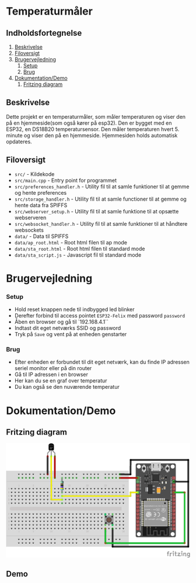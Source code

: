 # Temperaturmåler
## Indholdsfortegnelse
1. [Beskrivelse](#beskrivelse)
2. [Filoversigt](#filoversigt)
3. [Brugervejledning](#brugervejledning)
    1. [Setup](#setup)
    2. [Brug](#brug)
4. [Dokumentation/Demo](#dokumentationdemo)
    1. [Fritzing diagram](#fritzing-diagram)

## Beskrivelse
Dette projekt er en temperaturmåler, som måler temperaturen og viser den på en hjemmeside(som også kører på esp32). Den er bygget med en ESP32, en DS18B20 temperatursensor. Den måler temperaturen hvert 5. minute og viser den på en hjemmeside. Hjemmesiden holds automatisk opdateres.

## Filoversigt
* `src/` - Kildekode
* `src/main.cpp` - Entry point for programmet
* `src/preferences_handler.h` - Utility fil til at samle funktioner til at gemme og hente preferences
* `src/storage_handler.h` - Utility fil til at samle functioner til at gemme og hente data fra SPIFFS
* `src/webserver_setup.h` - Utility fil til at samle funktione til at opsætte webserveren
* `src/websocket_handler.h` - Utility fil til at samle funktioner til at håndtere websockets
* `data/` - Data til SPIFFS
* `data/ap_root.html` - Root html filen til ap mode
* `data/sta_root.html` - Root html filen til standard mode
* `data/sta_script.js` - Javascript fil til standard mode


# Brugervejledning

### Setup
* Hold reset knappen nede til indbygged led blinker
* Derefter forbind til access pointet `ESP32-Felix` med password `password`
* Åben en browser og gå til `192.168.4.1``
* Indtast dit eget netværks SSID og password
* Tryk på `Save` og vent på at enheden genstarter


### Brug
* Efter enheden er forbundet til dit eget netværk, kan du finde IP adressen seriel monitor eller på din router
* Gå til IP adressen i en browser
* Her kan du se en graf over temperatur
* Du kan også se den nuværende temperatur

# Dokumentation/Demo

## Fritzing diagram
![Fritzing Diagram](docs/fritzing_diagram.png)

## Demo


